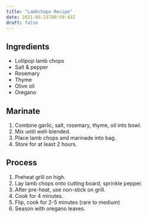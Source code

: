 ```yaml
---
title: "Lambchops Recipe"
date: 2021-05-21T00:59:43Z
draft: false
---
```


## Ingredients

* Lollipop lamb chops
* Salt & pepper
* Rosemary
* Thyme
* Olive oil
* Oregano

## Marinate

1. Combine garlic, salt, rosemary, thyme, oil into bowl.
2. Mix until well-blended.
3. Place lamb chops and marinade into bag.
4. Store for at least 2 hours. 

## Process

1. Preheat grill on high.
2. Lay lamb chops onto cutting board, sprinkle pepper.
3. After pre-heat, use non-stick on grill.
4. Cook for 4 minutes.
5. Flip, cook for 2-5 minutes (rare to medium)
6. Season with oregano leaves.